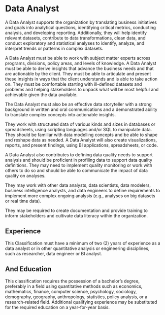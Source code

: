 

# Data Analyst    
A Data Analyst supports the organization by translating business initiatives and goals into analytical questions, identifying critical metrics, conducting analysis, and developing reporting. Additionally, they will help identify relevant datasets, contribute to data transformations, clean data, and conduct exploratory and statistical analyses to identify, analyze, and interpret trends or patterns in complex datasets.

A Data Analyst must be able to work with subject matter experts across programs, divisions, policy areas, and levels of knowledge. A Data Analyst must be able to derive insights that advance the business needs and that are actionable by the client. They must be able to articulate and present these insights in ways that the client understands and is able to take action on. They must be comfortable starting with ill-defined datasets and problems and helping stakeholders to unpack what will be most helpful and achievable given the data available.

The Data Analyst must also be an effective data storyteller with a strong background in written and oral communications and a demonstrated ability to translate complex concepts into actionable insights.

They work with structured data of various kinds and sizes in databases or spreadsheets, using scripting languages and/or SQL to manipulate data. They should be familiar with data modelling concepts and be able to shape and reshape data as needed. A Data Analyst will also create visualizations, reports, and present findings, using BI applications, spreadsheets, or code.

A Data Analyst also contributes to defining data quality needs to support analysis and should be proficient in profiling data to support data quality definitions. They may need to implement quality monitoring or work with others to do so and should be able to communicate the impact of data quality on analyses.

They may work with other data analysts, data scientists, data modelers, business intelligence analysts, and data engineers to define requirements to implement more complex ongoing analysis (e.g., analyses on big datasets or real time data).

They may be required to create documentation and provide training to inform stakeholders and cultivate data literacy within the organization.

## Experience
This Classification must have a minimum of two (2) years of experience as a data analyst or in other quantitative analysis or engineering disciplines, such as researcher, data engineer or BI analyst.

## And Education
This classification requires the possession of a bachelor’s degree, preferably in a field using quantitative methods such as economics, mathematics, finance, computer science, psychology, sociology, demography, geography, anthropology, statistics, policy analysis, or a research-related field. Additional qualifying experience may be substituted for the required education on a year-for-year basis.
